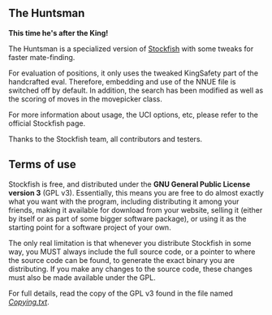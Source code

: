 ## The Huntsman

**This time he's after the King!**


The Huntsman is a specialized version of [Stockfish](https://stockfishchess.org) with some tweaks
for faster mate-finding.

For evaluation of positions, it only uses the tweaked KingSafety part of the
handcrafted eval. Therefore, embedding and use of the NNUE file is switched off
by default. In addition, the search has been modified as well as the scoring
of moves in the movepicker class.

For more information about usage, the UCI options, etc, please refer to the
official Stockfish page.

Thanks to the Stockfish team, all contributors and testers.


## Terms of use

Stockfish is free, and distributed under the **GNU General Public License version 3**
(GPL v3). Essentially, this means you are free to do almost exactly
what you want with the program, including distributing it among your
friends, making it available for download from your website, selling
it (either by itself or as part of some bigger software package), or
using it as the starting point for a software project of your own.

The only real limitation is that whenever you distribute Stockfish in
some way, you MUST always include the full source code, or a pointer
to where the source code can be found, to generate the exact binary
you are distributing. If you make any changes to the source code,
these changes must also be made available under the GPL.

For full details, read the copy of the GPL v3 found in the file named
[*Copying.txt*](https://github.com/official-stockfish/Stockfish/blob/master/Copying.txt).
